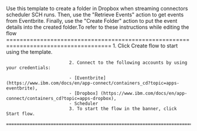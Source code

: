 Use this template to create a folder in Dropbox when streaming connectors scheduler SCH runs. Then, use the "Retrieve Events" action to get events from Eventbrite. Finally, use the "Create Folder" action to put the event details into the created folder.To refer to these instructions while editing the flow
        =====================================================================================
                            1. Click Create flow to start using the template.

                            2. Connect to the following accounts by using your credentials:

                            - [Eventbrite] (https://www.ibm.com/docs/en/app-connect/containers_cd?topic=apps-eventbrite),
                            - [Dropbox] (https://www.ibm.com/docs/en/app-connect/containers_cd?topic=apps-dropbox),
                            - Scheduler 
                            3. To start the flow in the banner, click Start flow.
        ==========================================================================================